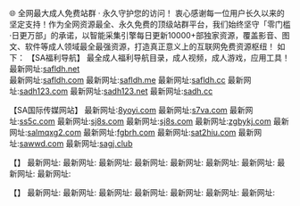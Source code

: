 🌐 全网最大成人免费站群 · 永久守护您的访问！
衷心感谢每一位用户长久以来的坚定支持！作为全网资源最全、永久免费的顶级站群平台，我们始终坚守「零门槛·日更万部」的承诺，以智能采集引擎每日更新10000+部独家资源，覆盖影音、图文、软件等成人领域最全最强资源，打造真正意义上的互联网免费资源枢纽！
如下：
【SA福利导航】 最全成人福利导航目录，成人视频，成人游戏，应用工具！
最新网址:[safldh.net](safldh.net)       
最新网址:[safldh.com](safldh.com)
最新网址:[safldh.me](safldh.me)
最新网址:[safldh.cc](safldh.cc)
最新网址:[sadh123.com](sadh123.com)
最新网址:[sadh123.net](sadh123.net)
最新网址:[sadh.cc](sadh.cc)

【SA国际传媒网站】
最新网址:[8yoyi.com](8yoyi.com)
最新网址:[s7va.com](s7va.com)
最新网址:[ss5c.com](ss5c.com)
最新网址:[sj8s.com](sj8s.com)
最新网址:[sj8s.com](sj8s.com)
最新网址:[zgbykj.com](zgbykj.com)
最新网址:[salmqxg2.com](salmqxg2.com)
最新网址:[fgbrh.com](fgbrh.com)
最新网址:[sat2hiu.com](sat2hiu.com)
最新网址:[sawwd.com](sawwd.com)
最新网址:[sagj.club](sagj.club)

【】
最新网址:[]()
最新网址:[]()
最新网址:[]()
最新网址:[]()
最新网址:[]()
最新网址:[]()
最新网址:[]()
最新网址:[]()
最新网址:[]()

【】
最新网址:[]()
最新网址:[]()
最新网址:[]()
最新网址:[]()
最新网址:[]()
最新网址:[]()
最新网址:[]()
